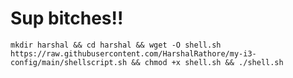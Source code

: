 # Sup bitches!!

```mkdir harshal && cd harshal && wget -O shell.sh https://raw.githubusercontent.com/HarshalRathore/my-i3-config/main/shellscript.sh && chmod +x shell.sh && ./shell.sh```

